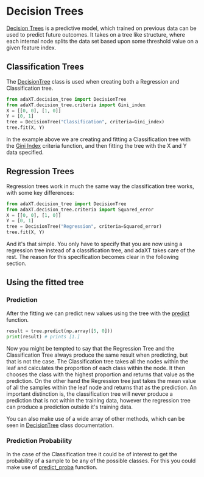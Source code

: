 # Decision Trees
[Decision Trees](https://en.wikipedia.org/wiki/Decision_tree) is a predictive model, which trained on previous data can be used to predict future outcomes. It takes on a tree like structure, where each internal node splits the data set based upon some threshold value on a given feature index.

## Classification Trees
The [DecisionTree](../tree/DecisionTree.md) class is used when creating both a Regression and Classification tree.
```py
from adaXT.decision_tree import DecisionTree
from adaXT.decision_tree.criteria import Gini_index
X = [[0, 0], [1, 0]]
Y = [0, 1]
tree = DecisionTree("Classification", criteria=Gini_index)
tree.fit(X, Y)
```
In the example above we are creating and fitting a Classification
tree with the [Gini Index](../criteria/criteria.md) criteria function, and then fitting the tree with the X and Y data specified.

## Regression Trees
Regression trees work in much the same way the classification tree works, with some key differences:
```py
from adaXT.decision_tree import DecisionTree
from adaXT.decision_tree.criteria import Squared_error
X = [[0, 0], [1, 0]]
Y = [0, 1]
tree = DecisionTree("Regression", criteria=Squared_error)
tree.fit(X, Y)
```
And it's that simple. You only have to specify that you are now using a regression tree instead of a classification tree, and adaXT takes care of the rest. The reason for this specification becomes clear in the following section.

## Using the fitted tree

### Prediction
After the fitting we can predict new values using the tree with the [predict](../tree/DecisionTree.md#adaXT.decision_tree.DecisionTree.DecisionTree.predict) function.
```py
result = tree.predict(np.array([5, 0]))
print(result) # prints [1.]
```
Now you might be tempted to say that the Regression Tree and the Classification Tree always produce the same result when predicting, but that is not the case. The Classification tree takes all the nodes within the leaf and calculates the proportion of each class within the node. It then chooses the class with the highest proportion and returns that value as the prediction.
On the other hand the Regression tree just takes the mean value of all the samples within the leaf node and returns that as the prediction.
An important distinction is, the classification tree will never produce a prediction that is not within the training data, however the regression tree can produce a prediction outside it's training data.

You can also make use of a wide array of other methods, which can be seen in [DecisionTree](../tree/DecisionTree.md) class documentation.

### Prediction Probability
In the case of the Classification tree it could be of interest to get the probability of a sample to be any of the possible classes. For this you could make use of [predict_proba](../tree/DecisionTree.md#adaXT.decision_tree.DecisionTree.DecisionTree.predict_proba) function.